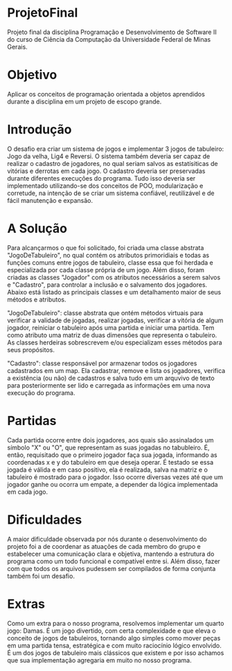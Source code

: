 # ProjetoFinal
Projeto final da disciplina Programação e Desenvolvimento de Software II do curso de Ciência da Computação da Universidade Federal de Minas Gerais.

# Objetivo
Aplicar os conceitos de programação orientada a objetos aprendidos durante a disciplina em um projeto de escopo grande.

# Introdução
O desafio era criar um sistema de jogos e implementar 3 jogos de tabuleiro: Jogo da velha, Lig4 e Reversi. O sistema também deveria ser capaz de realizar o cadastro de jogadores, no qual seriam salvos as estatísiticas de vitórias e derrotas em cada jogo. O cadastro deveria ser preservadas durante diferentes execuções do programa. Tudo isso deveria ser implementado utilizando-se dos conceitos de POO, modularização e corretude, na intenção de se criar um sistema confiável, reutilizável e de fácil manutenção e expansão.

# A Solução
Para alcançarmos o que foi solicitado, foi criada uma classe abstrata "JogoDeTabuleiro", no qual contém os atributos primoridiais e todas as funções comuns entre jogos de tabuleiro, classe essa que foi herdada e especializada por cada classe própria de um jogo. Além disso, foram criadas as classes "Jogador" com os atributos necessários a serem salvos e "Cadastro", para controlar a inclusão e o salvamento dos jogadores. Abaixo está listado as principais classes e um detalhamento maior de seus métodos e atributos.

"JogoDeTabuleiro": classe abstrata que ontém métodos virtuais para verificar a validade de jogadas, realizar jogadas, verificar a vitória de algum jogador, reiniciar o tabuleiro após uma partida e iniciar uma partida. Tem como atributo uma matriz de duas dimensões que representa o tabuleiro. As classes herdeiras sobrescrevem e/ou especializam esses métodos para seus propósitos.

"Cadastro": classe responsável por armazenar todos os jogadores cadastrados em um map. Ela cadastrar, remove e lista os jogadores, verifica a existência (ou não) de cadastros e salva tudo em um arquvivo de texto para posteriormente ser lido e carregada as informações em uma nova execução do programa.

# Partidas
Cada partida ocorre entre dois jogadores, aos quais são assinalados um símbolo "X" ou "O", que representam as suas jogadas no tabubleiro. É, então, requisitado que o primeiro jogador faça sua jogada, informando as coordenadas x e y do tabuleiro em que deseja operar. É testado se essa jogada é válida e em caso positivo, ela é realizada, salva na matriz e o tabuleiro é mostrado para o jogador. Isso ocorre diversas vezes até que um jogador ganhe ou ocorra um empate, a depender da lógica implementada em cada jogo.

# Dificuldades
A maior dificuldade observada por nós durante o desenvolvimento do projeto foi a de coordenar as atuações de cada membro do grupo e estabelecer uma comunicação clara e objetiva, mantendo a estrutura do programa como um todo funcional e compatível entre si. Além disso, fazer com que todos os arquivos pudessem ser compilados de forma conjunta também foi um desafio.

# Extras
Como um extra para o nosso programa, resolvemos implementar um quarto jogo: Damas. É um jogo divertido, com certa complexidade e que eleva o conceito de jogos de tabuleiros, tornando algo simples como mover peças em uma partida tensa, estratégica e com muito raciocínio lógico envolvido. É um dos jogos de tabuleiro mais clássicos que existem e por isso achamos que sua implementação agregaria em muito no nosso programa.

